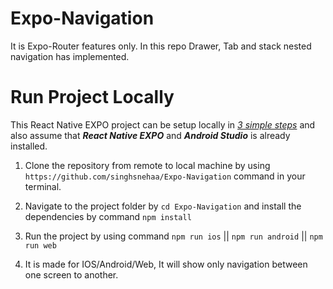 # Expo-Navigation

It is Expo-Router features only. In this repo Drawer, Tab and stack nested navigation has implemented.

# Run Project Locally

This React Native EXPO project can be setup locally in <ins>_3 simple steps_</ins> and also assume that **_React Native EXPO_** and **_Android Studio_** is already installed.

1. Clone the repository from remote to local machine by using `https://github.com/singhsnehaa/Expo-Navigation` command in your terminal.

2. Navigate to the project folder by `cd Expo-Navigation` and install the dependencies by command `npm install`

3. Run the project by using command `npm run ios` || `npm run android` || `npm run web`

4. It is made for IOS/Android/Web, It will show only navigation between one screen to another.
